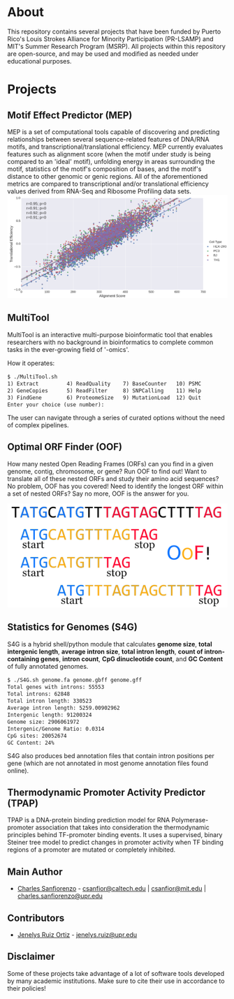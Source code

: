 # About
This repository contains several projects that have been funded by Puerto Rico's Louis Strokes Alliance for Minority Participation (PR-LSAMP) and MIT's Summer Research Program (MSRP). All projects within this repository are open-source, and may be used and modified as needed under educational purposes.


# Projects

## Motif Effect Predictor (MEP)
MEP is a set of computational tools capable of discovering and predicting relationships between several sequence-related features of DNA/RNA motifs, and transcriptional/translational efficiency. MEP currently evaluates features such as alignment score (when the motif under study is being compared to an 'ideal' motif), unfolding energy in areas surrounding the motif, statistics of the motif's composition of bases, and the motif's distance to other genomic or genic regions. All of the aforementioned metrics are compared to transcriptional and/or translational efficiency values derived from RNA-Seq and Ribosome Profiling data sets.
![](https://github.com/CharlesSanfiorenzo/Bioinformatics/blob/master/MEP/doc/images/RiboBind.png?raw=true)

## MultiTool
MultiTool is an interactive multi-purpose bioinformatic tool that enables researchers with no background in bioinformatics to complete common tasks in the ever-growing field of '-omics'.

How it operates:

    $ ./MultiTool.sh 
    1) Extract         4) ReadQuality    7) BaseCounter   10) PSMC
    2) GeneCopies      5) ReadFilter     8) SNPCalling    11) Help
    3) FindGene        6) ProteomeSize   9) MutationLoad  12) Quit
    Enter your choice (use number):
The user can navigate through a series of curated options without the need of complex pipelines.

## Optimal ORF Finder (OOF)
How many nested Open Reading Frames (ORFs) can you find in a given genome, contig, chromosome, or gene? Run OOF to find out! Want to translate all of these nested ORFs and study their amino acid sequences? No problem, OOF has you covered! Need to identify the longest ORF within a set of nested ORFs? Say no more, OOF is the answer for you. 
<p align="center">
    <img width="550" alt="portfolio_view" src="https://github.com/CharlesSanfiorenzo/Bioinformatics/blob/master/OOF/doc/OOF.png">
</p>

## Statistics for Genomes (S4G)
S4G is a hybrid shell/python module that calculates **genome size**, **total intergenic length**, **average intron size**, **total intron length**, **count of intron-containing genes**, **intron count**, **CpG dinucleotide count**, and **GC Content** of fully annotated genomes.
    
    $ ./S4G.sh genome.fa genome.gbff genome.gff
    Total genes with introns: 55553
    Total introns: 62848
    Total intron length: 330523
    Average intron length: 5259.00902962
    Intergenic length: 91200324
    Genome size: 2906061972
    Intergenic/Genome Ratio: 0.0314
    CpG sites: 20052674
    GC Content: 24%
    
S4G also produces bed annotation files that contain intron positions per gene (which are not annotated in most genome annotation files found online).

## Thermodynamic Promoter Activity Predictor (TPAP) 
TPAP is a DNA-protein binding prediction model for RNA Polymerase-promoter association that takes into consideration the thermodynamic principles behind TF-promoter binding events. It uses a supervised, binary Steiner tree model to predict changes in promoter activity when TF binding regions of a promoter are mutated or completely inhibited. 

## Main Author
- [Charles Sanfiorenzo](https://github.com/CharlesSanfiorenzo) - csanfior@caltech.edu | csanfior@mit.edu | charles.sanfiorenzo@upr.edu


## Contributors
- [Jenelys Ruiz Ortiz]() - jenelys.ruiz@upr.edu

## Disclaimer
Some of these projects take advantage of a lot of software tools developed by many academic institutions. Make sure to cite their use in accordance to their policies!
